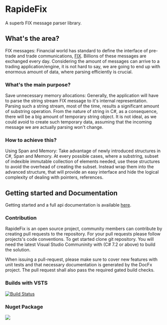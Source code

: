 
# RapideFix
A superb FIX message parser library.

## What's the area?
FIX messages: Financial world has standard to define the interface of pre-trade and trade communications, [FIX](https://en.wikipedia.org/wiki/Financial_Information_eXchange). Billions of these messages are exchanged every day. Considering the amount of messages can arrive to a trading application/engine, it is not hard to say, we are going to end up with enormous amount of data, where parsing efficiently is crucial.

### What's the main purpose?
Save unnecessary memory allocations: Generally, the application will have to parse the string stream FIX message to it's internal representation. Parsing such a string stream, most of the time, results a significant amount of substring operation. From the nature of string in C#, as a consequence, there will be a big amount of temporary string object. It is not ideal, as we could avoid to create such temporary data, assuming that the incoming message we are actually parsing won't change.

### How to achieve this?
Using Span<T> and Memory<T>: Take advantage of newly introduced structures in C#, Span<T> and Memory<T>. At every possible cases, where a substring, subset of indexible immutable collection of elements needed, use these structures to avoid the overhead of creating the subset. Instead wrap them into the advanced structure, that will provide an easy interface and hide the logical complexity of dealing with pointers, references.

## Getting started and Documentation

Getting started and a full api documentation is available [here](https://danubedev.github.io/rapidefix/docs/index.html).

### Contribution

RapideFix is an open source project, community members can contribute by creating pull requests to the repository. For your pull requests please follow projects's code conventions.
To get started clone git repository. You will need the latest Visual Studio Communinity with (C# 7.2 or above) to build the solution.

When issuing a pull-request, please make sure to cover new features with unit tests and that necessary documentation is generated by the DocFx project. The pull request shall also pass the required gated build checks.

### Builds with VSTS

[![Build Status](https://ladeak.visualstudio.com/_apis/public/build/definitions/5533bb9d-95cb-4aa5-948b-8aa740533fb5/2/badge)](https://ladeak.visualstudio.com/danubeDev/_build/index?definitionId=2)

### Nuget Package

[![](https://img.shields.io/nuget/v/DanubeDev.RapideFix.svg)](DanubeDev.RapideFix)




